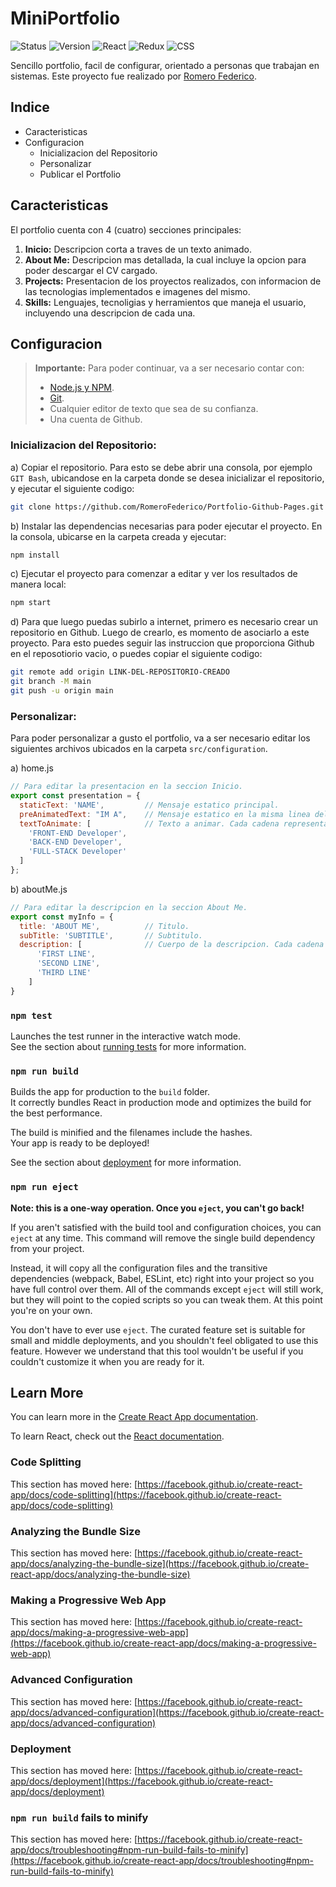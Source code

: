 # MiniPortfolio
![Status](https://img.shields.io/badge/Status-Deployed-orange)
![Version](https://img.shields.io/badge/Version-1.0-blue)
![React](https://shields.io/badge/React-FrontEnd-green?logo=react&style=plastic)
![Redux](https://shields.io/badge/Redux-FrontEnd-green?logo=redux&style=plastic&logoColor=violet)
![CSS](https://shields.io/badge/CSS3-FrontEnd-green?logo=css3&style=plastic&logoColor=0096c8)

Sencillo portfolio, facil de configurar, orientado a personas que trabajan en sistemas. 
Este proyecto fue realizado por [Romero Federico](https://github.com/RomeroFederico).

## Indice

- Caracteristicas
- Configuracion 
  + Inicializacion del Repositorio
  + Personalizar
  + Publicar el Portfolio

## Caracteristicas

El portfolio cuenta con 4 (cuatro) secciones principales:

1. **Inicio:** Descripcion corta a traves de un texto animado.
2. **About Me:** Descripcion mas detallada, la cual incluye la opcion para poder descargar el CV cargado.
3. **Projects:** Presentacion de los proyectos realizados, con informacion de las tecnologias implementados e imagenes del mismo.
4. **Skills:** Lenguajes, tecnoligias y herramientos que maneja el usuario, incluyendo una descripcion de cada una.

## Configuracion
> **Importante:** Para poder continuar, va a ser necesario contar con:
>
> - [Node.js y NPM](https://nodejs.org/es/download/).
> - [Git](https://git-scm.com/downloads).
> - Cualquier editor de texto que sea de su confianza.
> - Una cuenta de Github.


### Inicializacion del Repositorio:

a) Copiar el repositorio. Para esto se debe abrir una consola, por ejemplo `GIT Bash`, ubicandose en la carpeta donde se desea inicializar el repositorio, y ejecutar el siguiente codigo:
```bash
git clone https://github.com/RomeroFederico/Portfolio-Github-Pages.git
```
b) Instalar las dependencias necesarias para poder ejecutar el proyecto. En la consola, ubicarse en la carpeta creada y ejecutar:
```bash
npm install
```
c) Ejecutar el proyecto para comenzar a editar y ver los resultados de manera local:
```bash
npm start
```
d) Para que luego puedas subirlo a internet, primero es necesario crear un repositorio en Github. Luego de crearlo, es momento de asociarlo a este proyecto. Para esto puedes seguir las instruccion que proporciona Github en el reposotiorio vacio, o puedes copiar el siguiente codigo:
```bash
git remote add origin LINK-DEL-REPOSITORIO-CREADO
git branch -M main
git push -u origin main
```


### Personalizar:
Para poder personalizar a gusto el portfolio, va a ser necesario editar los siguientes archivos ubicados en la carpeta `src/configuration`.

a) home.js
```javascript
// Para editar la presentacion en la seccion Inicio.
export const presentation = {
  staticText: 'NAME',         // Mensaje estatico principal.
  preAnimatedText: "IM A",    // Mensaje estatico en la misma linea del texto animado.
  textToAnimate: [            // Texto a animar. Cada cadena representa una oracion a animar.
    'FRONT-END Developer',
    'BACK-END Developer',
    'FULL-STACK Developer'
  ]
};
```

b) aboutMe.js
```javascript
// Para editar la descripcion en la seccion About Me.
export const myInfo = {
  title: 'ABOUT ME',          // Titulo.
  subTitle: 'SUBTITLE',       // Subtitulo.
  description: [              // Cuerpo de la descripcion. Cada cadena representa un parrafo.
      'FIRST LINE',
      'SECOND LINE',
      'THIRD LINE'
    ]
}
```

### `npm test`

Launches the test runner in the interactive watch mode.\
See the section about [running tests](https://facebook.github.io/create-react-app/docs/running-tests) for more information.

### `npm run build`

Builds the app for production to the `build` folder.\
It correctly bundles React in production mode and optimizes the build for the best performance.

The build is minified and the filenames include the hashes.\
Your app is ready to be deployed!

See the section about [deployment](https://facebook.github.io/create-react-app/docs/deployment) for more information.

### `npm run eject`

**Note: this is a one-way operation. Once you `eject`, you can't go back!**

If you aren't satisfied with the build tool and configuration choices, you can `eject` at any time. This command will remove the single build dependency from your project.

Instead, it will copy all the configuration files and the transitive dependencies (webpack, Babel, ESLint, etc) right into your project so you have full control over them. All of the commands except `eject` will still work, but they will point to the copied scripts so you can tweak them. At this point you're on your own.

You don't have to ever use `eject`. The curated feature set is suitable for small and middle deployments, and you shouldn't feel obligated to use this feature. However we understand that this tool wouldn't be useful if you couldn't customize it when you are ready for it.

## Learn More

You can learn more in the [Create React App documentation](https://facebook.github.io/create-react-app/docs/getting-started).

To learn React, check out the [React documentation](https://reactjs.org/).

### Code Splitting

This section has moved here: [https://facebook.github.io/create-react-app/docs/code-splitting](https://facebook.github.io/create-react-app/docs/code-splitting)

### Analyzing the Bundle Size

This section has moved here: [https://facebook.github.io/create-react-app/docs/analyzing-the-bundle-size](https://facebook.github.io/create-react-app/docs/analyzing-the-bundle-size)

### Making a Progressive Web App

This section has moved here: [https://facebook.github.io/create-react-app/docs/making-a-progressive-web-app](https://facebook.github.io/create-react-app/docs/making-a-progressive-web-app)

### Advanced Configuration

This section has moved here: [https://facebook.github.io/create-react-app/docs/advanced-configuration](https://facebook.github.io/create-react-app/docs/advanced-configuration)

### Deployment

This section has moved here: [https://facebook.github.io/create-react-app/docs/deployment](https://facebook.github.io/create-react-app/docs/deployment)

### `npm run build` fails to minify

This section has moved here: [https://facebook.github.io/create-react-app/docs/troubleshooting#npm-run-build-fails-to-minify](https://facebook.github.io/create-react-app/docs/troubleshooting#npm-run-build-fails-to-minify)
